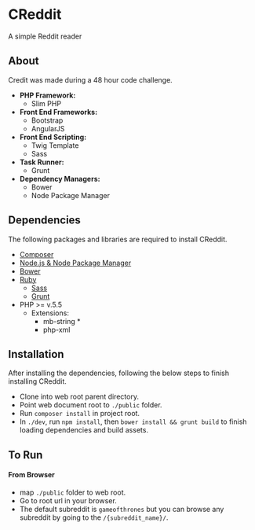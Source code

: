 # CReddit
A simple Reddit reader

## About
Credit was made during a 48 hour code challenge.

- __PHP Framework:__ 
	- Slim PHP
- __Front End Frameworks:__
    - Bootstrap
    - AngularJS
- __Front End Scripting:__
    - Twig Template
    - Sass
- __Task Runner:__ 
	- Grunt
- __Dependency Managers:__
    - Bower
    - Node Package Manager

## Dependencies

The following packages and libraries are required to install CReddit.

- [Composer](https://getcomposer.org)
- [Node.js & Node Package Manager](https://nodejs.org/en/download/package-manager/)
- [Bower](https://www.npmjs.com/package/bower)
- [Ruby](https://www.ruby-lang.org/en/documentation/installation/)
	- [Sass](http://sass-lang.com/install)
	- [Grunt](https://gruntjs.com/installing-grunt)
- PHP >= v.5.5
	- Extensions:
		- mb-string *
		- php-xml

## Installation

After installing the dependencies, following the below steps to finish installing CReddit.

- Clone into web root parent directory.
- Point web document root to `./public` folder.
- Run `composer install` in project root.
- In `./dev`, run `npm install`, then `bower install && grunt build` to finish loading dependencies and build assets.


## To Run

#### From Browser

- map `./public` folder to web root.
- Go to root url in your browser.
- The default subreddit is `gameofthrones` but you can browse any subreddit by going to the `/{subreddit_name}/`.
